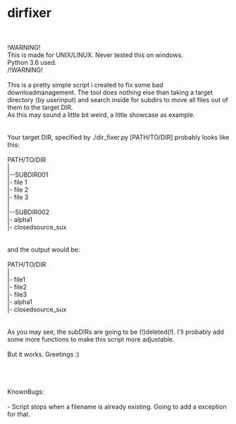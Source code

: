 # dirfixer
</br>
</br>
!WARNING!</br>
This is made for UNIX/LINUX. Never tested this on windows. </br>
Python 3.6 used.</br>
/!WARNING!</br>
</br>
This is a pretty simple script i created to fix some bad downloadmanagement. The tool does nothing else than taking a target directory (by userinput) and search inside for subdirs to move all files out of them to the target DIR. 
</br>
As this may sound a little bit weird, a little showcase as example.</br>
</br>
</br>
Your target DIR, specified by ./dir_fixer.py [PATH/TO/DIR] probably looks like this:</br>
</br>
PATH/TO/DIR</br>
|</br>
|--SUBDIR001 </br>
   |- file 1 </br>
   |- file 2</br>
   |- file 3</br>
|</br>
|--SUBDIR002</br>
   |- alpha1</br>
   |- closedsource_sux</br>
   </br>
   </br>
and the output would be:</br>
</br>
PATH/TO/DIR</br>
|</br>
|- file1</br>
|- file2</br>
|- file3</br>
|- alpha1</br>
|- closedsource_sux</br>
</br>
</br>
As you may see, the subDIRs are going to be (!)deleted(!). I'll probably add some more functions to make this script more adjustable.</br>
</br>
But it works. Greetings :)</br></br></br></br></br>KnownBugs:</br></br>- Script stops when a filename is already existing. Going to add a exception for that.
